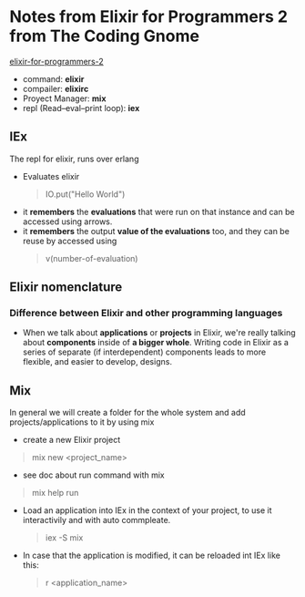 # Notes from Elixir for Programmers 2 from The Coding Gnome

[elixir-for-programmers-2](https://codestool.coding-gnome.com/courses/elixir-for-programmers-2)

* command: **elixir**
* compailer: **elixirc**
* Proyect Manager: **mix**
* repl (Read–eval–print loop): **iex**

## IEx

The repl for elixir, runs over erlang
* Evaluates elixir 
    > IO.put("Hello World")
* it **remembers** the **evaluations** that were run on that instance and can be accessed using arrows.
* it **remembers** the output **value of the evaluations** too, and they can be reuse by accessed using 
    > v(number-of-evaluation)

## Elixir nomenclature

### Difference between Elixir and other programming languages
 * When we talk about **applications** or **projects** in Elixir, we're really talking about **components** inside of **a bigger whole**. Writing code in Elixir as a series of separate (if interdependent) components leads to more flexible, and easier to develop, designs.

## Mix

In general we will create a folder for the whole system and add projects/applications to it by using mix

* create a new Elixir project

> mix new <project_name>

* see doc about run command with mix

> mix help run 

* Load an application into IEx in the context of your project, to use it interactivily and with auto commpleate.
    > iex -S mix
* In case that the application is modified, it can be reloaded int IEx like this:
    > r <application_name>